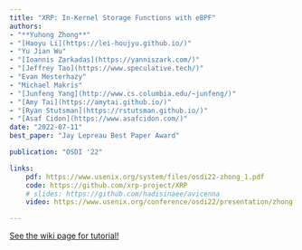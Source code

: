 ```yaml
---
title: "XRP: In-Kernel Storage Functions with eBPF"
authors:
- "**Yuhong Zhong**"
- "[Haoyu Li](https://lei-houjyu.github.io/)"
- "Yu Jian Wu"
- "[Ioannis Zarkadas](https://yanniszark.com/)"
- "[Jeffrey Tao](https://www.speculative.tech/)"
- "Evan Mesterhazy"
- "Michael Makris"
- "[Junfeng Yang](http://www.cs.columbia.edu/~junfeng/)"
- "[Amy Tai](https://amytai.github.io/)"
- "[Ryan Stutsman](https://rstutsman.github.io/)"
- "[Asaf Cidon](https://www.asafcidon.com/)"
date: "2022-07-11"
best_paper: "Jay Lepreau Best Paper Award"

publication: "OSDI '22"

links:
    pdf: https://www.usenix.org/system/files/osdi22-zhong_1.pdf
    code: https://github.com/xrp-project/XRP
    # slides: https://github.com/hadisinaee/avicenna
    video: https://www.usenix.org/conference/osdi22/presentation/zhong

---
```



[See the wiki page for tutorial!](https://github.com/hadisinaee/avicenna/wiki)